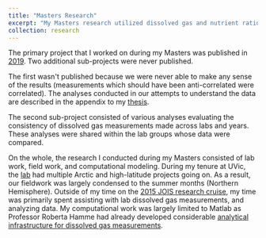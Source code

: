 ```yaml
---
title: "Masters Research"
excerpt: "My Masters research utilized dissolved gas and nutrient ratio tracers to observe nitrogen cycling on ocean basin scales."
collection: research
---
```


The primary project that I worked on during my Masters was published in [2019](https://jen-reeve.github.io/publication/2019-reeve). 
Two additional sub-projects were never published. 

The first wasn't published because we were never able to make any sense of the results (measurements which should have been anti-correlated were correlated). 
The analyses conducted in our attempts to understand the data are described in the appendix to my [thesis](https://jen-reeve.github.io/publication/2016-reeve).

The second sub-project consisted of various analyses evaluating the consistency of dissolved gas measurements made across labs and years.
These analyses were shared within the lab groups whose data were compared.

On the whole, the research I conducted during my Masters consisted of lab work, field work, and computational modeling.
During my tenure at UVic, the [lab](https://web.uvic.ca/~rhamme/research.html) had multiple Arctic and high-latitude projects going on.
As a result, our fieldwork was largely condensed to the summer months (Northern Hemisphere).
Outside of my time on the [2015 JOIS research cruise](https://www2.whoi.edu/site/beaufortgyre/expeditions/2015-expedition/), my time was primarily spent assisting with lab dissolved gas measurements, and analyzing data.
My computational work was largely limited to Matlab as Professor Roberta Hamme had already developed considerable [analytical infrastructure for dissolved gas measurements](https://web.uvic.ca/~rhamme/download.html).

